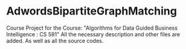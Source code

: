 # AdwordsBipartiteGraphMatching
Course Project for the Course: "Algorithms for Data Guided Business Intelligence : CS 591"  All the necessary description and other files are added. As well as all the source codes.
